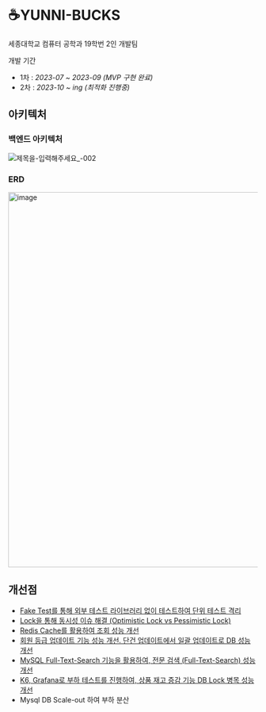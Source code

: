 # ☕️YUNNI-BUCKS

세종대학교 컴퓨터 공학과 19학번 2인 개발팀

개발 기간 

- 1차 : *2023-07 ~ 2023-09 (MVP 구현 완료)*
- 2차 : *2023-10 ~ ing (최적화 진행중)*

## 아키텍처

### 백엔드 아키텍처
![제목을-입력해주세요_-002](https://github.com/yungwangoh/yunni-bucks/assets/37898720/5a4afa14-59bd-46e0-851c-7abb4239c2d2)

### ERD
<img width="757" alt="image" src="https://github.com/gkdbssla97/yunni-bucks/assets/55674664/37452648-0c1b-4b6f-aa0a-42a53cbcc9ce">

## 개선점

- [Fake Test를 통해 외부 테스트 라이브러리 없이 테스트하여 단위 테스트 격리](https://velog.io/@swager253/Yunny-Bucks.-Test-Fake-Repository)
- [Lock을 통해 동시성 이슈 해결 (Optimistic Lock vs Pessimistic Lock)](https://velog.io/@swager253/Yuuny-Bucks.-JPA-%EC%97%90%EC%84%9C-%EB%8F%99%EC%8B%9C%EC%84%B1-%EC%9D%B4%EC%8A%88)
- [Redis Cache를 활용하여 조회 성능 개선](https://velog.io/@swager253/Yunny-Bucks.-%EC%A1%B0%ED%9A%8C-%EC%84%B1%EB%8A%A5-%EC%B5%9C%EC%A0%81%ED%99%94)
- [회원 등급 업데이트 기능 성능 개선. 단건 업데이트에서 일괄 업데이트로 DB 성능 개선](https://velog.io/@swager253/Yunny-Bucks.-%ED%9A%8C%EC%9B%90-%EB%93%B1%EA%B8%89-%EC%97%85%EB%8D%B0%EC%9D%B4%ED%8A%B8-%EC%84%B1%EB%8A%A5-%EA%B0%9C%EC%84%A0-Batch-update)
- [MySQL Full-Text-Search 기능을 활용하여, 전문 검색 (Full-Text-Search) 성능 개선](https://velog.io/@swager253/Yunny-bucks.-Full-Text-Search-%EC%84%B1%EB%8A%A5-%EA%B0%9C%EC%84%A0)
- [K6, Grafana로 부하 테스트를 진행하여, 상품 재고 증감 기능 DB Lock 병목 성능 개선](https://velog.io/@swager253/Yunni-Bucks.-Lock-%EB%B3%91%EB%AA%A9-%EC%84%B1%EB%8A%A5-%EA%B0%9C%EC%84%A0%ED%95%98%EA%B8%B0)
- Mysql DB Scale-out 하여 부하 분산
